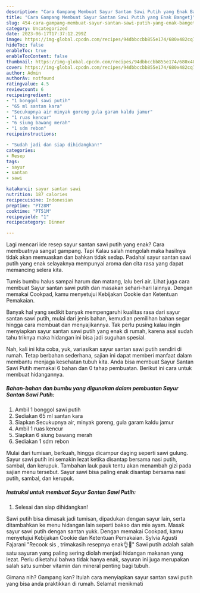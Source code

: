 ```yaml
---
description: "Cara Gampang Membuat Sayur Santan Sawi Putih yang Enak Banget}"
title: "Cara Gampang Membuat Sayur Santan Sawi Putih yang Enak Banget}"
slug: 454-cara-gampang-membuat-sayur-santan-sawi-putih-yang-enak-banget
category: Uncategorized
date: 2023-06-17T17:37:12.299Z
image: https://img-global.cpcdn.com/recipes/94dbbccbb855e174/680x482cq70/sayur-santan-sawi-putih-foto-resep-utama.jpg
hideToc: false
enableToc: true
enableTocContent: false
thumbnail: https://img-global.cpcdn.com/recipes/94dbbccbb855e174/680x482cq70/sayur-santan-sawi-putih-foto-resep-utama.jpg
cover: https://img-global.cpcdn.com/recipes/94dbbccbb855e174/680x482cq70/sayur-santan-sawi-putih-foto-resep-utama.jpg
author: Admin
authorAv: notfound
ratingvalue: 4.5
reviewcount: 6
recipeingredient:
- "1 bonggol sawi putih"
- "65 ml santan kara"
- "Secukupnya air minyak goreng gula garam kaldu jamur"
- "1 ruas kencur"
- "6 siung bawang merah"
- "1 sdm rebon"
recipeinstructions:

- "Sudah jadi dan siap dihidangkan!"
categories:
- Resep
tags:
- sayur
- santan
- sawi

katakunci: sayur santan sawi 
nutrition: 187 calories
recipecuisine: Indonesian
preptime: "PT28M"
cooktime: "PT51M"
recipeyield: "1"
recipecategory: Dinner

---
```



Lagi mencari ide resep sayur santan sawi putih yang enak? Cara membuatnya sangat gampang. Tapi Kalau salah mengolah maka hasilnya tidak akan memuaskan dan bahkan tidak sedap. Padahal sayur santan sawi putih yang enak selayaknya mempunyai aroma dan cita rasa yang dapat memancing selera kita.


Tumis bumbu halus sampai harum dan matang, lalu beri air. Lihat juga cara membuat Sayur santan sawi putih dan masakan sehari-hari lainnya. Dengan memakai Cookpad, kamu menyetujui Kebijakan Cookie dan Ketentuan Pemakaian.

Banyak hal yang sedikit banyak mempengaruhi kualitas rasa dari sayur santan sawi putih, mulai dari jenis bahan, kemudian pemilihan bahan segar hingga cara membuat dan menyajikannya. Tak perlu pusing kalau ingin menyiapkan sayur santan sawi putih yang enak di rumah, karena asal sudah tahu triknya maka hidangan ini bisa jadi suguhan spesial.


Nah, kali ini kita coba, yuk, variasikan sayur santan sawi putih sendiri di rumah. Tetap berbahan sederhana, sajian ini dapat memberi manfaat dalam membantu menjaga kesehatan tubuh kita. Anda bisa membuat Sayur Santan Sawi Putih memakai 6 bahan dan 0 tahap pembuatan. Berikut ini cara untuk membuat hidangannya.

<!--inarticleads1-->

##### Bahan-bahan dan bumbu yang digunakan dalam pembuatan Sayur Santan Sawi Putih:

1. Ambil 1 bonggol sawi putih
1. Sediakan 65 ml santan kara
1. Siapkan Secukupnya air, minyak goreng, gula garam kaldu jamur
1. Ambil 1 ruas kencur
1. Siapkan 6 siung bawang merah
1. Sediakan 1 sdm rebon


Mulai dari tumisan, berkuah, hingga dicampur daging seperti sawi gulung. Sayur sawi putih ini semakin lezat ketika disantap bersama nasi putih, sambal, dan kerupuk. Tambahan lauk pauk tentu akan menambah gizi pada sajian menu tersebut. Sayur sawi bisa paling enak disantap bersama nasi putih, sambal, dan kerupuk. 

<!--inarticleads2-->

##### Instruksi untuk membuat Sayur Santan Sawi Putih:


1. Selesai dan siap dihidangkan!

Sawi putih bisa dimasak jadi tumisan, dipadukan dengan sayur lain, serta ditambahkan ke menu hidangan lain seperti bakso dan mie ayam. Masak sayur sawi putih dengan santan yukk. Dengan memakai Cookpad, kamu menyetujui Kebijakan Cookie dan Ketentuan Pemakaian. Sylvia Agusti Fajarani &#34;Recook sis , trimakasih resepnya enak👌🤤&#34; Sawi putih adalah salah satu sayuran yang paling sering diolah menjadi hidangan makanan yang lezat. Perlu diketahui bahwa tidak hanya enak, sayuran ini juga merupakan salah satu sumber vitamin dan mineral penting bagi tubuh. 

Gimana nih? Gampang kan? Itulah cara menyiapkan sayur santan sawi putih yang bisa anda praktikkan di rumah. Selamat menikmati
